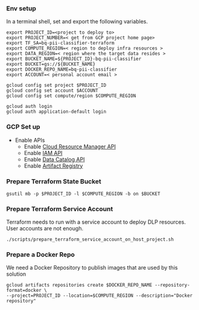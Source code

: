 ### Env setup

In a terminal shell, set and export the following variables.

```
export PROJECT_ID=<project to deploy to> 
export PROJECT_NUMBER=< get from GCP project home page>
export TF_SA=bq-pii-classifier-terraform
export COMPUTE_REGION=< region to deploy infra resources >
export DATA_REGION=< region where the target data resides >
export BUCKET_NAME=${PROJECT_ID}-bq-pii-classifier
export BUCKET=gs://${BUCKET_NAME}
export DOCKER_REPO_NAME=bq-pii-classifier
export ACCOUNT=< personal account email >  

gcloud config set project $PROJECT_ID
gcloud config set account $ACCOUNT
gcloud config set compute/region $COMPUTE_REGION

gcloud auth login
gcloud auth application-default login
```

### GCP Set up

* Enable APIs
  * Enable [Cloud Resource Manager API](https://console.cloud.google.com/apis/library/cloudresourcemanager.googleapis.com)
  * Enable [IAM API](https://console.developers.google.com/apis/api/iam.googleapis.com/overview)
  * Enable [Data Catalog API](https://console.developers.google.com/apis/api/datacatalog.googleapis.com/overview)
  * Enable [Artifact Registry](https://console.developers.google.com/apis/api/artifactregistry.googleapis.com/overview) 


### Prepare Terraform State Bucket

```
gsutil mb -p $PROJECT_ID -l $COMPUTE_REGION -b on $BUCKET
```

### Prepare Terraform Service Account

Terraform needs to run with a service account to deploy DLP resources. User accounts are not enough.  

```
./scripts/prepare_terraform_service_account_on_host_project.sh
```

### Prepare a Docker Repo

We need a Docker Repository to publish images that are used by this solution

```
gcloud artifacts repositories create $DOCKER_REPO_NAME --repository-format=docker \
--project=PROJECT_ID --location=$COMPUTE_REGION --description="Docker repository"
```
